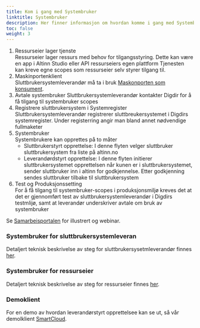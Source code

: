 ```yaml
---
title: Kom i gang med Systembruker
linktitle: Systembruker
description: Her finner informasjon om hvordan komme i gang med Systembruker
toc: false
weight: 3
---
```


1. Ressurseier lager tjenste</br>
   Ressurseier lager ressurs med behov for tilgangsstyring. Dette kan være en app i Altinn Studio eller API ressurseiers egen plattform
Tjenesten kan kreve egne scopes som ressurseier selv styrer tilgang til.
2. Maskinportenklient</br>
   Sluttbrukersystemleverandør må ta i bruk 
   [Maskonporten som konsument](https://samarbeid.digdir.no/maskinporten/konsument/119).
   <!-- Bør vi si noe om orgnr for test -->
3. Avtale systembruker
   Sluttbrukersystemleverandør kontakter Digdir for å få tilgang til systembruker scopes
   <!-- Anbefale å bruke reelt orgnr for piloter. Si noe om at orgnr må være samme som for scope man har oss ressurseier-->
4. Registrere sluttbrukersystem i Systemregister
   Sluttbrukersystemleverandør registrerer sluttbreukersystemet i Digdirs systemregister. Under registerring angir man bland annet nødvendige fullmaketer 
5. Systembruker</br>
   Systembrukere kan opprettes på to måter</br>
   * Sluttbrukerstyrt opprettelse: I denne flyten velger sluttbruker sluttbrukersystem fra liste på altinn.no</br>
   * Leverandørdstyrt opprettelse: I denne flyten initierer sluttbrukersystemet opprettelsen når kunen er i sluttbrukersystemet, sender sluttbruker inn i altinn for godkjennelse. Etter godkjenning sendes sluttbruker tilbake til sluttbrukersystem</br>
6. Test og Produksjonssetting </br>
   For å få tilgang til systembruker-scopes i produksjonsmiljø kreves det at det er gjennomført test av sluttbrukersystemleverandør i Digdirs testmlijø, samt at leverandør underskriver avtale om bruk av systembruker


Se [Samarbeisportalen](https://samarbeid.digdir.no/altinn/systembruker/2542) for illustrert og webinar.

### Systembruker for sluttbrukersystemleveran
Detaljert teknisk beskrivelse av steg for sluttbrukersysetmleverandør finnes [her](../../guides/systemvendor/systemauthentication-for-systemproviders).

### Systembruker for ressurseier
Detaljert teknisk beskrivelse av steg for ressurseier finnes [her](../../guides/serviceowner/systemauthentication-for-apiproviders).

### Demoklient
For en demo av hvordan leverandørstyrt opprettelsee kan se ut, så vår demolklient [SmartCloud](http://smartcloudaltinn.azurewebsites.net).</br>